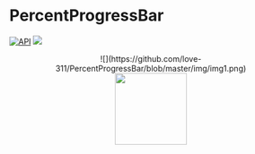 # PercentProgressBar
[![API](https://img.shields.io/badge/API-15%2B-blue.svg?style=flat)](https://android-arsenal.com/api?level=15) 
[![](https://jitpack.io/v/love-311/PercentProgressBar.svg)](https://jitpack.io/#love-311/PercentProgressBar)
<div align=center>
       ![](https://github.com/love-311/PercentProgressBar/blob/master/img/img1.png)
</div>

<div align="center">
	<img src="https://raw.githubusercontent.com/GrenderG/Toasty/master/art/web_hi_res_512.png" width="128">
</div>

